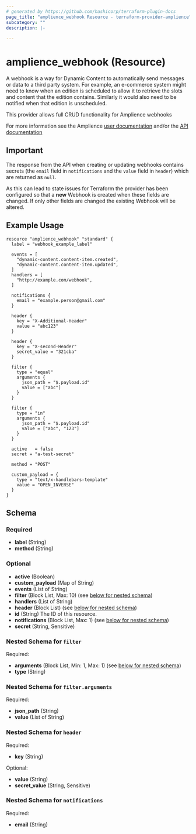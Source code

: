 ```yaml
---
# generated by https://github.com/hashicorp/terraform-plugin-docs
page_title: "amplience_webhook Resource - terraform-provider-amplience"
subcategory: ""
description: |-
  
---
```


# amplience_webhook (Resource)

A webhook is a way for Dynamic Content to automatically send messages or data to a third party system.
For example, an e-commerce system might need to know when an edition is scheduled to allow it to retrieve the slots and
content that the edition contains. Similarly it would also need to be notified when that edition is unscheduled.

This provider allows full CRUD functionality for Amplience webhooks

For more information see the Amplience [user documentation](https://amplience.com/docs/integration/webhooks.html)
and/or the [API documentation](https://amplience.com/docs/api/dynamic-content/management/index.html#tag/Webhooks)

## Important
The response from the API when creating or updating webhooks contains secrets (the `email` field in `notifications` and 
the `value` field in `header`) which are returned as `null`.

As this can lead to state issues for Terraform the provider has been configured so that a **new** Webhook is created
when these fields are changed. If only other fields are changed the existing Webhook will be altered.

## Example Usage
```hcl
resource "amplience_webhook" "standard" {
  label = "webhook_example_label"

  events = [
    "dynamic-content.content-item.created",
    "dynamic-content.content-item.updated",
  ]
  handlers = [
    "http://example.com/webhook",
  ]

  notifications {
    email = "example.person@gmail.com"
  }

  header {
    key = "X-Additional-Header"
    value = "abc123"
  }

  header {
    key = "X-second-Header"
    secret_value = "321cba"
  }

  filter {
    type = "equal"
    arguments {
      json_path = "$.payload.id"
      value = ["abc"]
    }
  }

  filter {
    type = "in"
    arguments {
      json_path = "$.payload.id"
      value = ["abc", "123"]
    }
  }

  active   = false
  secret = "a-test-secret"

  method = "POST"

  custom_payload = {
    type = "text/x-handlebars-template"
    value = "OPEN_INVERSE"
  }
}
```

<!-- schema generated by tfplugindocs -->
## Schema

### Required

- **label** (String)
- **method** (String)

### Optional

- **active** (Boolean)
- **custom_payload** (Map of String)
- **events** (List of String)
- **filter** (Block List, Max: 10) (see [below for nested schema](#nestedblock--filter))
- **handlers** (List of String)
- **header** (Block List) (see [below for nested schema](#nestedblock--header))
- **id** (String) The ID of this resource.
- **notifications** (Block List, Max: 1) (see [below for nested schema](#nestedblock--notifications))
- **secret** (String, Sensitive)

<a id="nestedblock--filter"></a>
### Nested Schema for `filter`

Required:

- **arguments** (Block List, Min: 1, Max: 1) (see [below for nested schema](#nestedblock--filter--arguments))
- **type** (String)

<a id="nestedblock--filter--arguments"></a>
### Nested Schema for `filter.arguments`

Required:

- **json_path** (String)
- **value** (List of String)



<a id="nestedblock--header"></a>
### Nested Schema for `header`

Required:

- **key** (String)

Optional:

- **value** (String)
- **secret_value** (String, Sensitive)


<a id="nestedblock--notifications"></a>
### Nested Schema for `notifications`

Required:

- **email** (String)


